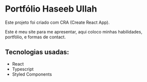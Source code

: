 # Portfólio Haseeb Ullah

Este projeto foi criado com CRA (Create React App).

Este é meu site para me apresentar, aqui coloco minhas habilidades, portfólio, e formas de contact.


## Tecnologias usadas:
- React
- Typescript
- Styled Components

